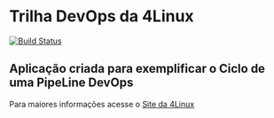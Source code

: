 # Trilha DevOps da 4Linux

<!-- Altere a Flag abaixo com sua URL do Travis -->
[![Build Status](https://travis-ci.org/jcr0ch4/DevOpsLab-HelloWorld.svg?branch=master)](https://travis-ci.org/jcr0ch4/DevOpsLab-HelloWorld)

## Aplicação criada para exemplificar o Ciclo de uma PipeLine DevOps


Para maiores informações acesse o [Site da 4Linux](https://www.4linux.com.br/cursos/devops)

